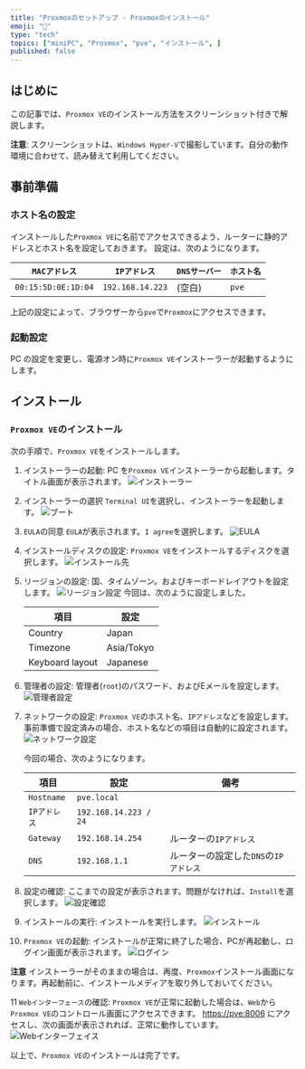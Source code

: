 ```yaml
---
title: "Proxmoxのセットアップ - Proxmoxのインストール"
emoji: "🏨"
type: "tech"
topics: ["miniPC", "Proxmox", "pve", "インストール", ]
published: false
---
```


## はじめに

この記事では、`Proxmox VE`のインストール方法をスクリーンショット付きで解説します。

**注意**:
スクリーンショットは、`Windows Hyper-V`で撮影しています。自分の動作環境に合わせて、読み替えて利用してください。

## 事前準備

### ホスト名の設定

インストールした`Proxmox VE`に名前でアクセスできるよう、ルーターに静的アドレスとホスト名を設定しておきます。
設定は、次のようになります。

| `MACアドレス` | `IPアドレス` | `DNSサーバー` | `ホスト名` |
| --- | --- | --- | --- |
| `00:15:5D:0E:1D:04` | `192.168.14.223` | (空白) | `pve` |

上記の設定によって、ブラウザーから`pve`で`Proxmox`にアクセスできます。

### 起動設定

PC の設定を変更し、電源オン時に`Proxmox VE`インストーラーが起動するようにします。

## インストール

### `Proxmox VE`のインストール

次の手順で、`Proxmox VE`をインストールします。

1. インストーラーの起動:
   PC を`Proxmox VE`インストーラーから起動します。タイトル画面が表示されます。
   ![`インストーラー`](/images/articles/pve-install/ss-01-installer.jpg)

2. インストーラーの選択
   `Terminal UI`を選択し、インストーラーを起動します。
   ![`ブート`](/images/articles/pve-install/ss-02-booting.jpg)

3. `EULA`の同意
   `EULA`が表示されます。`I agree`を選択します。
   ![`EULA`](/images/articles/pve-install/ss-03-eula.jpg)

4. インストールディスクの設定:
   `Proxmox VE`をインストールするディスクを選択します。
   ![インストール先](/images/articles/pve-install/ss-04-disk.jpg)

5. リージョンの設定:
   国、タイムゾーン。およびキーボードレイアウトを設定します。
   ![リージョン設定](/images/articles/pve-install/ss-05-region.jpg)
   今回は、次のように設定しました。

   | 項目 | 設定 |
   | --- | --- |
   | Country | Japan |
   | Timezone | Asia/Tokyo |
   | Keyboard layout | Japanese |

6. 管理者の設定:
   管理者(`root`)のパスワード、およびEメールを設定します。
   ![管理者設定](/images/articles/pve-install/ss-06-root.jpg)

7. ネットワークの設定:
   `Proxmox VE`のホスト名、`IPアドレス`などを設定します。
   事前準備で設定済みの場合、ホスト名などの項目は自動的に設定されます。
   ![ネットワーク設定](/images/articles/pve-install/ss-07-network.jpg)

   今回の場合、次のようになります。

   | 項目 | 設定 | 備考 |
   | --- | --- | --- |
   | `Hostname` | `pve.local` | |
   | `IPアドレス` | `192.168.14.223 / 24` | |
   | `Gateway` | `192.168.14.254` | ルーターの`IPアドレス` |
   | `DNS` | `192.168.1.1` | ルーターの設定した`DNS`の`IPアドレス` |

8. 設定の確認:
   ここまでの設定が表示されます。問題がなければ、`Install`を選択します。
   ![設定確認](/images/articles/pve-install/ss-08-check.jpg)

9. インストールの実行:
   インストールを実行します。
   ![インストール](/images/articles/pve-install/ss-09-installing.jpg)

10. `Proxmox VE`の起動:
   インストールが正常に終了した場合、PCが再起動し、ログイン画面が表示されます。
   ![ログイン](/images/articles/pve-install/ss-10-boot.jpg)

   **注意**
   インストーラーがそのままの場合は、再度、`Proxmox`インストール画面になります。再起動前に、インストールメディアを取り外しておいてください。

11 `Webインターフェース`の確認:
   `Proxmox VE`が正常に起動した場合は、`Web`から`Proxmox VE`のコントロール画面にアクセスできます。
   <https://pve:8006> にアクセスし、次の画面が表示されれば、正常に動作しています。
  ![`Webインターフェイス`](/images/articles/pve-install/ss-11-web.jpg)

以上で、`Proxmox VE`のインストールは完了です。
